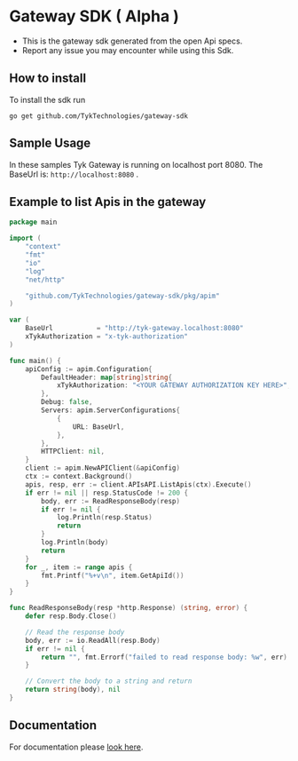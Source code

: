 # Gateway SDK ( Alpha )

- This is the gateway sdk generated from the open Api specs.
- Report any issue you may encounter while using this Sdk.

## How to install

To install the sdk run

`go get github.com/TykTechnologies/gateway-sdk`

## Sample Usage
In these samples Tyk Gateway is running on localhost port 8080.
The BaseUrl is: `http://localhost:8080` .

## Example to list Apis in the gateway
```go
package main

import (
	"context"
	"fmt"
	"io"
	"log"
	"net/http"

	"github.com/TykTechnologies/gateway-sdk/pkg/apim"
)

var (
	BaseUrl           = "http://tyk-gateway.localhost:8080"
	xTykAuthorization = "x-tyk-authorization"
)

func main() {
	apiConfig := apim.Configuration{
		DefaultHeader: map[string]string{
			xTykAuthorization: "<YOUR GATEWAY AUTHORIZATION KEY HERE>",
		},
		Debug: false,
		Servers: apim.ServerConfigurations{
			{
				URL: BaseUrl,
			},
		},
		HTTPClient: nil,
	}
	client := apim.NewAPIClient(&apiConfig)
	ctx := context.Background()
	apis, resp, err := client.APIsAPI.ListApis(ctx).Execute()
	if err != nil || resp.StatusCode != 200 {
		body, err := ReadResponseBody(resp)
		if err != nil {
			log.Println(resp.Status)
			return
		}
		log.Println(body)
		return
	}
	for _, item := range apis {
		fmt.Printf("%+v\n", item.GetApiId())
	}
}

func ReadResponseBody(resp *http.Response) (string, error) {
	defer resp.Body.Close()

	// Read the response body
	body, err := io.ReadAll(resp.Body)
	if err != nil {
		return "", fmt.Errorf("failed to read response body: %w", err)
	}

	// Convert the body to a string and return
	return string(body), nil
}
```

## Documentation

For documentation please [look here](https://github.com/TykTechnologies/gateway-sdk/blob/main/pkg/apim/README.md).
